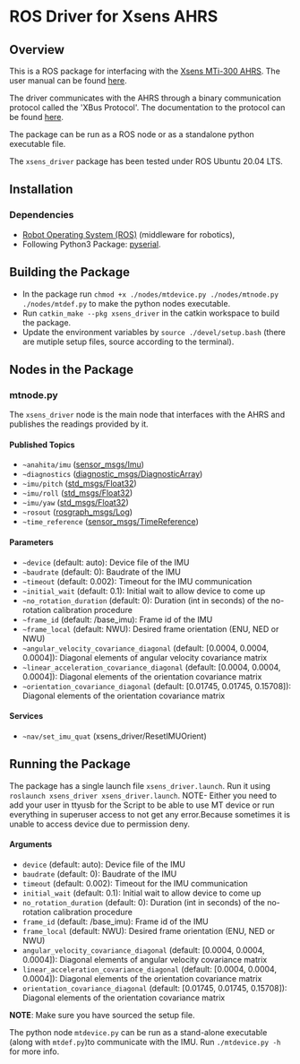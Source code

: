 # ROS Driver for Xsens AHRS

## Overview

This is a ROS package for interfacing with the [Xsens MTi-300 AHRS](https://www.xsens.com/mti-300). The user manual can be found [here](https://www.xsens.com/hubfs/Downloads/usermanual/MTi_usermanual.pdf).

The driver communicates with the AHRS through a binary communication protocol called the 'XBus Protocol'. The documentation to the protocol can be found [here](https://mtidocs.xsens.com/mt-low-level-communication-protocol-documentation).

The package can be run as a ROS node or as a standalone python executable file.

The `xsens_driver` package has been tested under ROS Ubuntu 20.04 LTS.

## Installation

### Dependencies

- [Robot Operating System (ROS)](http://wiki.ros.org) (middleware for robotics),
- Following Python3 Package: [pyserial](https://pypi.org/project/pyserial/).

## Building the Package

- In the package run `chmod +x ./nodes/mtdevice.py ./nodes/mtnode.py ./nodes/mtdef.py` to make the python nodes executable.
- Run `catkin_make --pkg xsens_driver` in the catkin workspace to build the package.
- Update the environment variables by `source ./devel/setup.bash` (there are mutiple setup files, source according to the terminal).

## Nodes in the Package

### mtnode.py

The `xsens_driver` node is the main node that interfaces with the AHRS and publishes the readings provided by it.

#### Published Topics

- `~anahita/imu` ([sensor_msgs/Imu](http://docs.ros.org/en/api/sensor_msgs/html/msg/Imu.html))
- `~diagnostics` ([diagnostic_msgs/DiagnosticArray](http://docs.ros.org/en/noetic/api/diagnostic_msgs/html/msg/DiagnosticArray.html))
- `~imu/pitch` ([std_msgs/Float32](http://docs.ros.org/en/noetic/api/std_msgs/html/msg/Float32.html))
- `~imu/roll` ([std_msgs/Float32](http://docs.ros.org/en/noetic/api/std_msgs/html/msg/Float32.html))
- `~imu/yaw` ([std_msgs/Float32](http://docs.ros.org/en/noetic/api/std_msgs/html/msg/Float32.html))
- `~rosout` ([rosgraph_msgs/Log](http://docs.ros.org/en/melodic/api/rosgraph_msgs/html/msg/Log.html))
- `~time_reference` ([sensor_msgs/TimeReference](http://docs.ros.org/en/melodic/api/sensor_msgs/html/msg/TimeReference.html))

#### Parameters

- `~device` (default: auto): Device file of the IMU
- `~baudrate` (default: 0): Baudrate of the IMU
- `~timeout` (default: 0.002): Timeout for the IMU communication
- `~initial_wait` (default: 0.1): Initial wait to allow device to come up
- `~no_rotation_duration` (default: 0): Duration (int in seconds) of the no-rotation calibration procedure
- `~frame_id` (default: /base_imu): Frame id of the IMU
- `~frame_local` (default: NWU): Desired frame orientation (ENU, NED or NWU)
- `~angular_velocity_covariance_diagonal` (default: [0.0004, 0.0004, 0.0004]): Diagonal elements of angular velocity covariance matrix
- `~linear_acceleration_covariance_diagonal` (default: [0.0004, 0.0004, 0.0004]): Diagonal elements of the orientation covariance matrix
- `~orientation_covariance_diagonal` (default: [0.01745, 0.01745, 0.15708]): Diagonal elements of the orientation covariance matrix

#### Services

- `~nav/set_imu_quat` (xsens_driver/ResetIMUOrient)

## Running the Package

The package has a single launch file `xsens_driver.launch`. Run it using `roslaunch xsens_driver xsens_driver.launch`.
NOTE- Either you need to add your user in ttyusb for the Script to be able to use MT device or run everything in superuser access to not get any error.Because sometimes it is unable to access device due to permission deny.

#### Arguments

- `device` (default: auto): Device file of the IMU
- `baudrate` (default: 0): Baudrate of the IMU
- `timeout` (default: 0.002): Timeout for the IMU communication
- `initial_wait` (default: 0.1): Initial wait to allow device to come up
- `no_rotation_duration` (default: 0): Duration (int in seconds) of the no-rotation calibration procedure
- `frame_id` (default: /base_imu): Frame id of the IMU
- `frame_local` (default: NWU): Desired frame orientation (ENU, NED or NWU)
- `angular_velocity_covariance_diagonal` (default: [0.0004, 0.0004, 0.0004]): Diagonal elements of angular velocity covariance matrix
- `linear_acceleration_covariance_diagonal` (default: [0.0004, 0.0004, 0.0004]): Diagonal elements of the orientation covariance matrix
- `orientation_covariance_diagonal` (default: [0.01745, 0.01745, 0.15708]): Diagonal elements of the orientation covariance matrix

**NOTE**: Make sure you have sourced the setup file.

The python node `mtdevice.py` can be run as a stand-alone executable (along with `mtdef.py`)to communicate with the IMU. Run `./mtdevice.py -h` for more info.
